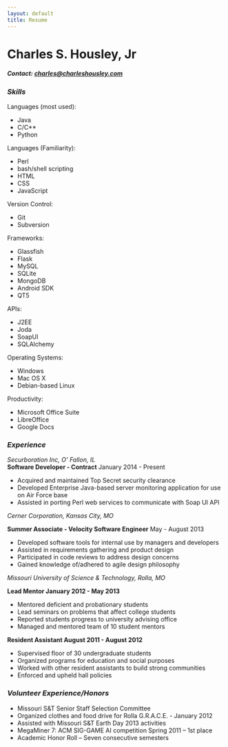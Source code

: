 ```yaml
---
layout: default
title: Resume
---
```


# Charles S. Housley, Jr #

##### Contact: charles@charleshousley.com #####

### *Skills* ###

Languages (most used):

* Java
* C/C**
* Python
    
Languages (Familiarity):

* Perl
* bash/shell scripting
* HTML
* CSS
* JavaScript
    
Version Control:

* Git
* Subversion
    
Frameworks:

* Glassfish
* Flask
* MySQL
* SQLite
* MongoDB
* Android SDK
* QT5
    
APIs:

* J2EE
* Joda
* SoapUI
* SQLAlchemy
    
Operating Systems:

* Windows
* Mac OS X
* Debian-based Linux
    
Productivity:

* Microsoft Office Suite
* LibreOffice
* Google Docs
    
### *Experience* ###

*Securboration Inc, O’ Fallon, IL*  
**Software Developer - Contract** January 2014 - Present

* Acquired and maintained Top Secret security clearance
* Developed Enterprise Java-based server monitoring application for use on Air Force base
* Assisted in porting Perl web services to communicate with Soap UI API
    
*Cerner Corporation, Kansas City, MO*

**Summer Associate - Velocity Software Engineer** May - August 2013

* Developed software tools for internal use by managers and developers
* Assisted in requirements gathering and product design
* Participated in code reviews to address design concerns
* Gained knowledge of/adhered to agile design philosophy
    

*Missouri University of Science & Technology, Rolla, MO*

**Lead Mentor January 2012 - May 2013**

* Mentored deficient and probationary students
* Lead seminars on problems that affect college students
* Reported students progress to university advising office
* Managed and mentored team of 10 student mentors

    
**Resident Assistant August 2011 - August 2012**

* Supervised floor of 30 undergraduate students
* Organized programs for education and social purposes
* Worked with other resident assistants to build strong communities
* Enforced and upheld hall policies

    
### *Volunteer Experience/Honors* ###

* Missouri S&T Senior Staff Selection Committee
* Organized clothes and food drive for Rolla G.R.A.C.E. - January 2012
* Assisted with Missouri S&T Earth Day 2013 activities
* MegaMiner 7: ACM SIG-GAME AI competition Spring 2011 – 1st place
* Academic Honor Roll – Seven consecutive semesters
    